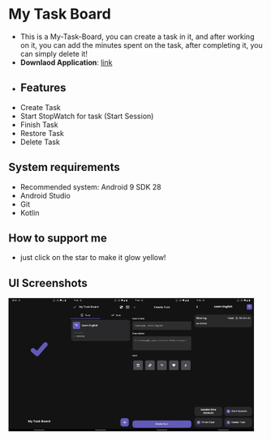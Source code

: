 # My Task Board
- This is a My-Task-Board, you can create a task in it, and after working on it, 
you can add the minutes spent on the task, 
after completing it, you can simply delete it!
- **Downlaod Application**: [link](https://github.com/Deizerok/My-Task-Board/releases/tag/v1.1)
- ## Features
- Create Task
- Start StopWatch for task (Start Session)
- Finish Task
- Restore Task
- Delete Task
## System requirements
- Recommended system: Android 9 SDK 28
- Android Studio
- Git
- Kotlin
## How to support me
- just click on the star to make it glow yellow!
## UI Screenshots
<center>
<div style="display:flex;">
<img src=".docs/Screenshot_My_Task_Board_Splash.png" alt="ui_diary" width="24%"/>
<img src=".docs/Screenshot_My_Task_Board_TaskScreen.png" alt="ui_diary" width="24%"/>
<img src=".docs/Screenshot_My_Task_Board_CreateTaskScreen.png" alt="ui_diary" width="24%"/>
<img src=".docs/Screenshot_My_Task_Board_DetailsTask.png" alt="ui_diary" width="24%"/>
</div>
</center>

